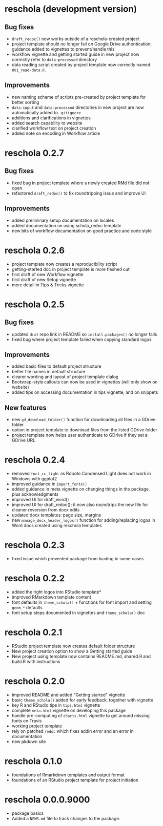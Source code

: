 # reschola (development version)

## Bug fixes

* `draft_redoc()` now works outside of a reschola-created project
* project template should no longer fail on Google Drive authentication; guidance added to vignettes to prevent/handle this
* workflow vignette and getting started guide in new project now correctly refer to `data-processed` directory 
* data reading script created by project template now correctly named `001_read-data.R`.

## Improvements

* new naming scheme of scripts pre-created by project template for better sorting
* `data-input` and `data-processed` directories in new project are now automatically added to `.gitignore`
* additions and clarifications in vignettes
* added search capability to website
* clarified workflow text on project creation
* added note on encoding in Workflow article

# reschola 0.2.7

## Bug fixes

* fixed bug in project template where a newly created RMd file did not open
* refactored `draft_redoc()` to fix roundtripping issue and improve UI

## Improvements

* added preliminary setup documentation on locales
* added documentation on using schola_redoc template
* new bits of workflow documentation on good practice and code style

# reschola 0.2.6

* project template now creates a reproducibility script
* getting-started doc in project template is more fleshed out
* first draft of new Workflow vignette
* first draft of new Setup vignette
* more detail in Tips & Tricks vignette

# reschola 0.2.5

## Bug fixes

* updated `drat` repo link in README so `install.packages()` no longer fails
* fixed bug where project template failed when copying standard logos

## Improvements

* added basic files to default project structure
* better file names in default structure
* clearer wording and layout of project template dialog
* Bootstrap-style callouts can now be used in vignettes (will only show on website)
* added tips on accessing documentation in tips vignette, and on snippets

## New features

* new `gd_download_folder()` function for downloading all files in a GDrive folder
* option in project template to download files from the listed GDrive folder
* project template now helps user authenticate to GDrive if they set a GDrive URL

# reschola 0.2.4

* removed `font_rc_light` as Roboto Condensed Light does not work in Windows with ggplot2
* improved guidance in `import_fonts()`
* added guidance in meta vignette on changing things in the package, plus acknowledgments
* improved UI for draft_word()
* improved UI for draft_redoc(); it now also roundtrips the new file for cleaner reversion from docx edits
* updated docx templates: page size, margins
* new `manage_docx_header_logos()` function for adding/replacing logos in Word docs created using reschola templates

# reschola 0.2.3

* fixed issue which prevented package from loading in some cases

# reschola 0.2.2

* added the right logos into RStudio template*
* improved RMarkdown template content
* font defaults in `theme_schola()` + functions for font import and setting `geom_*` defaults
* font setup steps documented in vignettes and `theme_schola()` doc

# reschola 0.2.1

* RStudio project template now creates default folder structure
* New project creation option to show a Getting started guide
* New project using template now contains README.md, shared.R and build.R with instructions

# reschola 0.2.0

* improved README and added "Getting started" vignette
* basic `theme_schola()` added for early feedback, together with vignette
* key R and RStudio tips in `tips.html` vignette
* complete `meta.html` vignette on developing this package
* handle pre-computing of `charts.html` vignette to get around missing fonts on Travis
* working project template
* rely on patched `redoc` which fixes addin error and an error in documentation
* new pkdown site 

# reschola 0.1.0

* foundations of Rmarkdown templates and output format
* foundations of an RStudio project template for project initiation

# reschola 0.0.0.9000

* package basics
* Added a `NEWS.md` file to track changes to the package.
